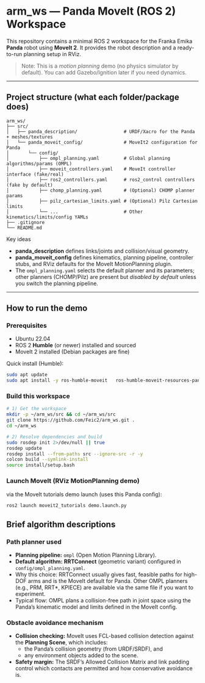 # arm_ws — Panda MoveIt (ROS 2) Workspace

This repository contains a minimal ROS 2 workspace for the Franka Emika **Panda** robot using **MoveIt 2**. It provides the robot description and a ready-to-run planning setup in RViz.

> Note: This is a *motion planning* demo (no physics simulator by default). You can add Gazebo/Ignition later if you need dynamics.

---

## Project structure (what each folder/package does)

```
arm_ws/
├── src/
│   ├── panda_description/                 # URDF/Xacro for the Panda + meshes/textures
│   └── panda_moveit_config/               # MoveIt2 configuration for Panda
│       └── config/
│           ├── ompl_planning.yaml         # Global planning algorithms/params (OMPL)
│           ├── moveit_controllers.yaml    # MoveIt controller interface (fake/real)
│           ├── ros2_controllers.yaml      # ros2_control controllers (fake by default)
│           ├── chomp_planning.yaml        # (Optional) CHOMP planner params
│           ├── pilz_cartesian_limits.yaml # (Optional) Pilz Cartesian limits
│           └── ...                        # Other kinematics/limits/config YAMLs
├── .gitignore
└── README.md
```

Key ideas
- **panda_description** defines links/joints and collision/visual geometry.
- **panda_moveit_config** defines kinematics, planning pipeline, controller stubs, and RViz defaults for the MoveIt MotionPlanning plugin.
- The `ompl_planning.yaml` selects the default planner and its parameters; other planners (CHOMP/Pilz) are present but *disabled by default* unless you switch the planning pipeline.

---

## How to run the demo

### Prerequisites
- Ubuntu 22.04
- ROS 2 **Humble** (or newer) installed and sourced
- MoveIt 2 installed (Debian packages are fine)

Quick install (Humble):
```bash
sudo apt update
sudo apt install -y ros-humble-moveit   ros-humble-moveit-resources-panda-description   ros-humble-moveit-resources-panda-moveit-config
```

### Build this workspace
```bash
# 1) Get the workspace
mkdir -p ~/arm_ws/src && cd ~/arm_ws/src
git clone https://github.com/Feic2/arm_ws.git .
cd ~/arm_ws

# 2) Resolve dependencies and build
sudo rosdep init 2>/dev/null || true
rosdep update
rosdep install --from-paths src --ignore-src -r -y
colcon build --symlink-install
source install/setup.bash
```

### Launch MoveIt (RViz MotionPlanning demo)
via the MoveIt tutorials demo launch (uses this Panda config):
```bash
ros2 launch moveit2_tutorials demo.launch.py
```

## Brief algorithm descriptions

### Path planner used
- **Planning pipeline:** `ompl` (Open Motion Planning Library).
- **Default algorithm:** **RRTConnect** (geometric variant) configured in `config/ompl_planning.yaml`.
- Why this choice: RRTConnect usually gives fast, feasible paths for high-DOF arms and is the MoveIt default for Panda. Other OMPL planners (e.g., PRM, RRT*, KPIECE) are available via the same file if you want to experiment.
- Typical flow: OMPL plans a collision-free path in joint space using the Panda’s kinematic model and limits defined in the MoveIt config.

### Obstacle avoidance mechanism
- **Collision checking:** MoveIt uses FCL-based collision detection against the **Planning Scene**, which includes:
  - the Panda’s collision geometry (from URDF/SRDF), and
  - any environment objects added to the scene.
- **Safety margin:** The SRDF’s Allowed Collision Matrix and link padding control which contacts are permitted and how conservative avoidance is.


